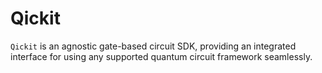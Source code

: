 # Qickit
`Qickit` is an agnostic gate-based circuit SDK, providing an integrated interface for using any supported quantum circuit framework seamlessly.
